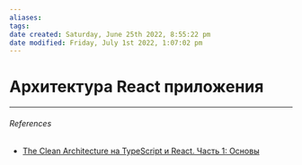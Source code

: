 ```yaml
---
aliases: 
tags: 
date created: Saturday, June 25th 2022, 8:55:22 pm
date modified: Friday, July 1st 2022, 1:07:02 pm
---
```


# Архитектура React приложения

---

###### References

- [The Clean Architecture на TypeScript и React. Часть 1: Основы](https://habr.com/ru/post/499078/)
